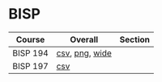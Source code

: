 # BISP

| Course | Overall | Section |
| ------ | ------- | ------- |
| BISP 194 | [csv](https://github.com/UCSD-Historical-Enrollment-Data/2024Summer1/blob/main/overall/BISP%20194.csv), [png](https://raw.githubusercontent.com/UCSD-Historical-Enrollment-Data/2024Summer1/main/plot_overall/BISP%20194.png), [wide](https://raw.githubusercontent.com/UCSD-Historical-Enrollment-Data/2024Summer1/main/plot_overall_wide/BISP%20194.png) |  |
| BISP 197 | [csv](https://github.com/UCSD-Historical-Enrollment-Data/2024Summer1/blob/main/overall/BISP%20197.csv) |  |
